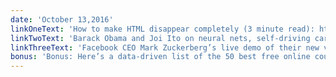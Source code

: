 ```yaml
---
date: 'October 13,2016'
linkOneText: 'How to make HTML disappear completely (3 minute read): http://bit.ly/2ei723N'
linkTwoText: 'Barack Obama and Joi Ito on neural nets, self-driving cars, and the future of the world (18 minute read): http://bit.ly/2e9woMc'
linkThreeText: 'Facebook CEO Mark Zuckerberg’s live demo of their new virtual reality experience, built on top of Oculus Rift (7 minute watch): http://bit.ly/2de0woP'
bonus: 'Bonus: Here’s a data-driven list of the 50 best free online courses from universities around the world: http://bit.ly/2e9uevS(1 to 10 minute read): http://amzn.to/2aAvfvM'
---
```

